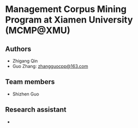 # Management Corpus Mining Program at Xiamen University (MCMP@XMU)

## Authors
- Zhigang Qin 
- Guo Zhang: zhangguocpp@163.com

## Team members
- Shizhen Guo

## Research assistant
- 
